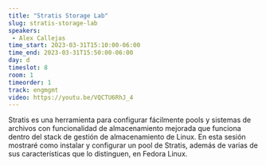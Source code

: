 ```yaml
---
title: "Stratis Storage Lab"
slug: stratis-storage-lab
speakers:
 - Alex Callejas
time_start: 2023-03-31T15:10:00-06:00
time_end: 2023-03-31T15:50:00-06:00
day: d
timeslot: 8
room: 1
timeorder: 1
track: engmgmt
video: https://youtu.be/VQCTU6RhJ_4
---
```


Stratis es una herramienta para configurar fácilmente pools y sistemas de archivos con funcionalidad de almacenamiento mejorada que funciona dentro del stack de gestión de almacenamiento de Linux. En esta sesión mostraré como instalar y configurar un pool de Stratis, además de varias de sus características que lo distinguen, en Fedora Linux.